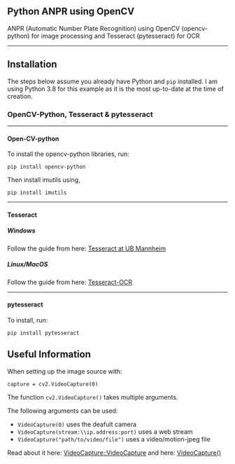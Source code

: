 ## Python ANPR using OpenCV

ANPR (Automatic Number Plate Recognition) using OpenCV (opencv-python) for image processing and Tesseract (pytesseract) for OCR
***
## Installation

The steps below assume you already have Python and `pip` installed. I am using Python 3.8 for this example as it is the most up-to-date at the time of creation.

### OpenCV-Python, Tesseract & pytesseract
***
#### Open-CV-python

To install the opencv-python libraries, run:

`pip install opencv-python`

Then install imutils using,

`pip install imutils`
***
#### Tesseract

##### Windows

Follow the guide from here: [Tesseract at UB Mannheim](https://github.com/UB-Mannheim/tesseract/wiki)

##### Linux/MacOS

Follow the guide from here: [Tesseract-OCR](https://github.com/tesseract-ocr/tesseract/wiki)
***
#### pytesseract

To install, run:

`pip install pytesseract`


## Useful Information

When setting up the image source with:

`capture = cv2.VideoCapture(0)`

The function `cv2.VideoCapture()` takes multiple arguments.

The following arguments can be used:
- `VideoCapture(0)` uses the deafult camera
- `VideoCapture(stream:\\ip.address:port)` uses a web stream
- `VideoCapture("path/to/video/file")` uses a video/motion-jpeg file

Read about it here: [VideoCapture::VideoCapture](https://docs.opencv.org/2.4/modules/highgui/doc/reading_and_writing_images_and_video.html#videocapture)
and here: [VideoCapture()](https://docs.opencv.org/3.4/d8/dfe/classcv_1_1VideoCapture.html#a57c0e81e83e60f36c83027dc2a188e80)
